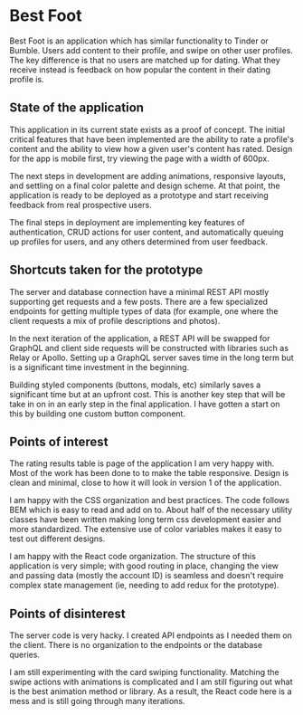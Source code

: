 # Best Foot

Best Foot is an application which has similar functionality to Tinder or Bumble. Users add content to their profile, and swipe on other user profiles. The key difference is that no users are matched up for dating. What they receive instead is feedback on how popular the content in their dating profile is.

## State of the application

This application in its current state exists as a proof of concept. The initial critical features that have been implemented are the ability to rate a profile's content and the ability to view how a given user's content has rated. Design for the app is mobile first, try viewing the page with a width of 600px.

The next steps in development are adding animations, responsive layouts, and settling on a final color palette and design scheme. At that point, the application is ready to be deployed as a prototype and start receiving feedback from real prospective users.

The final steps in deployment are implementing key features of authentication, CRUD actions for user content, and automatically queuing up profiles for users, and any others determined from user feedback.

## Shortcuts taken for the prototype

The server and database connection have a minimal REST API mostly supporting get requests and a few posts. There are a few specialized endpoints for getting multiple types of data (for example, one where the client requests a mix of profile descriptions and photos).

In the next iteration of the application, a REST API will be swapped for GraphQL and client side requests will be constructed with libraries such as Relay or Apollo. Setting up a GraphQL server saves time in the long term but is a significant time investment in the beginning.

Building styled components (buttons, modals, etc) similarly saves a significant time but at an upfront cost. This is another key step that will be take in on in an early step in the final application. I have gotten a start on this by building one custom button component.

## Points of interest

The rating results table is page of the application I am very happy with. Most of the work has been done to to make the table responsive. Design is clean and minimal, close to how it will look in version 1 of the application.

I am happy with the CSS organization and best practices. The code follows BEM which is easy to read and add on to. About half of the necessary utility classes have been written making long term css development easier and more standardized. The extensive use of color variables makes it easy to test out different designs.

I am happy with the React code organization. The structure of this application is very simple; with good routing in place, changing the view and passing data (mostly the account ID) is seamless and doesn't require complex state management (ie, needing to add redux for the prototype).

## Points of disinterest

The server code is very hacky. I created API endpoints as I needed them on the client. There is no organization to the endpoints or the database queries.

I am still experimenting with the card swiping functionality. Matching the swipe actions with animations is complicated and I am still figuring out what is the best animation method or library. As a result, the React code here is a mess and is still going through many iterations.
